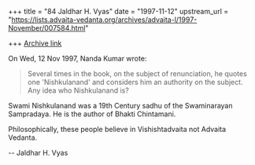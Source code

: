 +++
title = "84 Jaldhar H. Vyas"
date = "1997-11-12"
upstream_url = "https://lists.advaita-vedanta.org/archives/advaita-l/1997-November/007584.html"

+++
[Archive link](https://lists.advaita-vedanta.org/archives/advaita-l/1997-November/007584.html)

On Wed, 12 Nov 1997, Nanda Kumar wrote:

> Several times in the book, on the subject of renunciation, he quotes one
> 'Nishkulanand' and considers him an authority on the subject. Any idea
> who Nishkulanand is?
>

Swami Nishkulanand was a 19th Century sadhu of the Swaminarayan
Sampradaya. He is the author of Bhakti Chintamani.

Philosophically, these people believe in Vishishtadvaita not
Advaita Vedanta.

--
Jaldhar H. Vyas <jaldhar at braincells.com>


